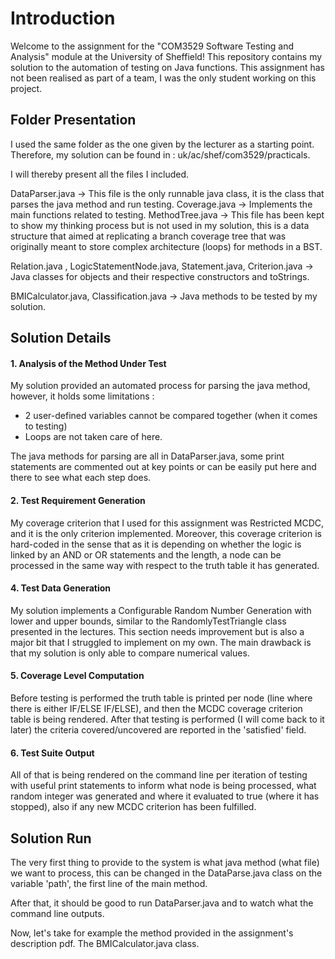 # Introduction
Welcome to the assignment for the "COM3529 Software Testing and Analysis" module at the University
of Sheffield! This repository contains my solution to the automation of testing on Java functions.
This assignment has not been realised as part of a team, I was the only student working on this project.

## Folder Presentation

I used the same folder as the one given by the lecturer as a starting point. Therefore, my solution can be found
in : uk/ac/shef/com3529/practicals.

I will thereby present all the files I included.

DataParser.java -> This file is the only runnable java class, it is the class that parses the java method and run testing.
Coverage.java -> Implements the main functions related to testing.
MethodTree.java -> This file has been kept to show my thinking process but is not used in my solution, this is a data structure that aimed at
replicating a branch coverage tree that was originally meant to store complex architecture (loops) for methods in a BST.

Relation.java , LogicStatementNode.java, Statement.java, Criterion.java -> Java classes for objects and their respective constructors and toStrings.

BMICalculator.java, Classification.java -> Java methods to be tested by my solution.

## Solution Details

#### 1. Analysis of the Method Under Test

My solution provided an automated process for parsing the java method, however, it holds some limitations :
- 2 user-defined variables cannot be compared together (when it comes to testing)
- Loops are not taken care of here.

The java methods for parsing are all in DataParser.java, some print statements are commented out at key points or can be easily put here and there to see what each step does. 

#### 2. Test Requirement Generation

My coverage criterion that I used for this assignment was Restricted MCDC, and it is the only criterion implemented.
Moreover, this coverage criterion is hard-coded in the sense that as it is depending on whether the logic is linked by an AND or OR statements and the length, a node can be processed in the same way with respect to the truth table it has generated.

#### 4. Test Data Generation

My solution implements a Configurable Random Number Generation with lower and upper bounds, similar to the RandomlyTestTriangle class presented in the lectures. This section needs improvement but is also a major bit that I struggled to implement on my own. The main drawback is that my solution is only able to compare numerical values.

#### 5. Coverage Level Computation

Before testing is performed the truth table is printed per node (line where there is either IF/ELSE IF/ELSE), and then the MCDC coverage criterion table is being rendered. After that testing is performed (I will come back to it later) the criteria covered/uncovered are reported in the 'satisfied' field.

#### 6. Test Suite Output

All of that is being rendered on the command line per iteration of testing with useful print statements to inform what node is being processed, what random integer was generated and where it evaluated to true (where it has stopped), also if any new MCDC criterion has been fulfilled.

## Solution Run

The very first thing to provide to the system is what java method (what file) we want to process, this can be changed in the DataParse.java class on the variable 'path', the first line of the main method.

After that, it should be good to run DataParser.java and to watch what the command line outputs.

Now, let's take for example the method provided in the assignment's description pdf. The BMICalculator.java class.




